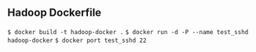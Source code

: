## Hadoop Dockerfile 

`$ docker build -t hadoop-docker .`
`$ docker run -d -P --name test_sshd hadoop-docker`
`$ docker port test_sshd 22`